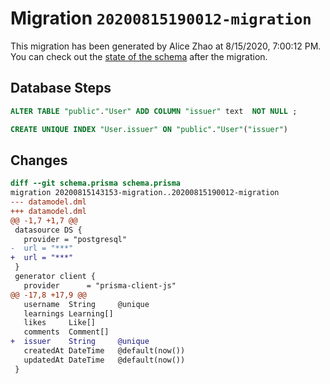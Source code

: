 # Migration `20200815190012-migration`

This migration has been generated by Alice Zhao at 8/15/2020, 7:00:12 PM.
You can check out the [state of the schema](./schema.prisma) after the migration.

## Database Steps

```sql
ALTER TABLE "public"."User" ADD COLUMN "issuer" text  NOT NULL ;

CREATE UNIQUE INDEX "User.issuer" ON "public"."User"("issuer")
```

## Changes

```diff
diff --git schema.prisma schema.prisma
migration 20200815143153-migration..20200815190012-migration
--- datamodel.dml
+++ datamodel.dml
@@ -1,7 +1,7 @@
 datasource DS {
   provider = "postgresql"
-  url = "***"
+  url = "***"
 }
 generator client {
   provider      = "prisma-client-js"
@@ -17,8 +17,9 @@
   username  String     @unique
   learnings Learning[]
   likes     Like[]
   comments  Comment[]
+  issuer    String     @unique
   createdAt DateTime   @default(now())
   updatedAt DateTime   @default(now())
 }
```


